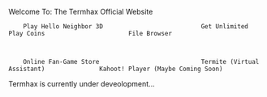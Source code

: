 








Welcome To: The Termhax Official Website



        Play Hello Neighbor 3D                           Get Unlimited Play Coins                       File Browser
        
        
        
        Online Fan-Game Store                            Termite (Virtual Assistant)               Kahoot! Player (Maybe Coming Soon)      







Termhax is currently under deveolopment...
